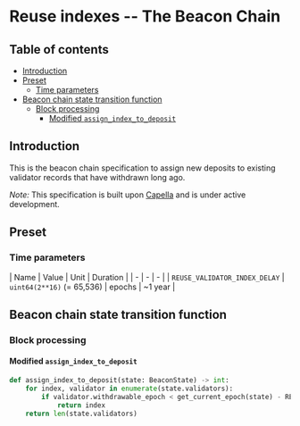 # Reuse indexes -- The Beacon Chain

## Table of contents

<!-- TOC -->
<!-- START doctoc generated TOC please keep comment here to allow auto update -->
<!-- DON'T EDIT THIS SECTION, INSTEAD RE-RUN doctoc TO UPDATE -->

- [Introduction](#introduction)
- [Preset](#preset)
  - [Time parameters](#time-parameters)
- [Beacon chain state transition function](#beacon-chain-state-transition-function)
  - [Block processing](#block-processing)
    - [Modified `assign_index_to_deposit`](#modified-assign_index_to_deposit)

<!-- END doctoc generated TOC please keep comment here to allow auto update -->
<!-- /TOC -->

## Introduction

This is the beacon chain specification to assign new deposits to existing validator records that have withdrawn long ago.

*Note:* This specification is built upon [Capella](../../capella/beacon_chain.md) and is under active development.

## Preset

### Time parameters

| Name | Value | Unit | Duration |
| - | - | - |
| `REUSE_VALIDATOR_INDEX_DELAY` | `uint64(2**16)` (= 65,536) | epochs | ~1 year |

## Beacon chain state transition function

### Block processing

#### Modified `assign_index_to_deposit`

```python
def assign_index_to_deposit(state: BeaconState) -> int:
    for index, validator in enumerate(state.validators):
        if validator.withdrawable_epoch < get_current_epoch(state) - REUSE_VALIDATOR_INDEX_DELAY:
            return index
    return len(state.validators)
```
